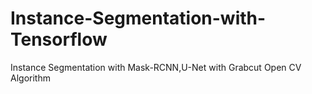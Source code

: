 # Instance-Segmentation-with-Tensorflow
Instance Segmentation with Mask-RCNN,U-Net with Grabcut Open CV Algorithm
